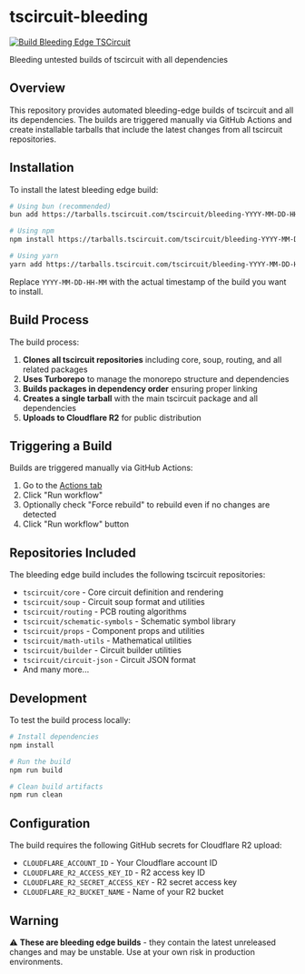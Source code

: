 # tscircuit-bleeding

[![Build Bleeding Edge TSCircuit](https://github.com/tscircuit/tscircuit-bleeding/actions/workflows/build-bleeding.yml/badge.svg)](https://github.com/tscircuit/tscircuit-bleeding/actions/workflows/build-bleeding.yml)

Bleeding untested builds of tscircuit with all dependencies

## Overview

This repository provides automated bleeding-edge builds of tscircuit and all its dependencies. The builds are triggered manually via GitHub Actions and create installable tarballs that include the latest changes from all tscircuit repositories.

## Installation

To install the latest bleeding edge build:

```bash
# Using bun (recommended)
bun add https://tarballs.tscircuit.com/tscircuit/bleeding-YYYY-MM-DD-HH-MM.tgz

# Using npm
npm install https://tarballs.tscircuit.com/tscircuit/bleeding-YYYY-MM-DD-HH-MM.tgz

# Using yarn
yarn add https://tarballs.tscircuit.com/tscircuit/bleeding-YYYY-MM-DD-HH-MM.tgz
```

Replace `YYYY-MM-DD-HH-MM` with the actual timestamp of the build you want to install.

## Build Process

The build process:

1. **Clones all tscircuit repositories** including core, soup, routing, and all related packages
2. **Uses Turborepo** to manage the monorepo structure and dependencies
3. **Builds packages in dependency order** ensuring proper linking
4. **Creates a single tarball** with the main tscircuit package and all dependencies
5. **Uploads to Cloudflare R2** for public distribution

## Triggering a Build

Builds are triggered manually via GitHub Actions:

1. Go to the [Actions tab](../../actions/workflows/build-bleeding.yml)
2. Click "Run workflow"
3. Optionally check "Force rebuild" to rebuild even if no changes are detected
4. Click "Run workflow" button

## Repositories Included

The bleeding edge build includes the following tscircuit repositories:

- `tscircuit/core` - Core circuit definition and rendering
- `tscircuit/soup` - Circuit soup format and utilities  
- `tscircuit/routing` - PCB routing algorithms
- `tscircuit/schematic-symbols` - Schematic symbol library
- `tscircuit/props` - Component props and utilities
- `tscircuit/math-utils` - Mathematical utilities
- `tscircuit/builder` - Circuit builder utilities
- `tscircuit/circuit-json` - Circuit JSON format
- And many more...

## Development

To test the build process locally:

```bash
# Install dependencies
npm install

# Run the build
npm run build

# Clean build artifacts
npm run clean
```

## Configuration

The build requires the following GitHub secrets for Cloudflare R2 upload:

- `CLOUDFLARE_ACCOUNT_ID` - Your Cloudflare account ID
- `CLOUDFLARE_R2_ACCESS_KEY_ID` - R2 access key ID
- `CLOUDFLARE_R2_SECRET_ACCESS_KEY` - R2 secret access key  
- `CLOUDFLARE_R2_BUCKET_NAME` - Name of your R2 bucket

## Warning

⚠️ **These are bleeding edge builds** - they contain the latest unreleased changes and may be unstable. Use at your own risk in production environments.
